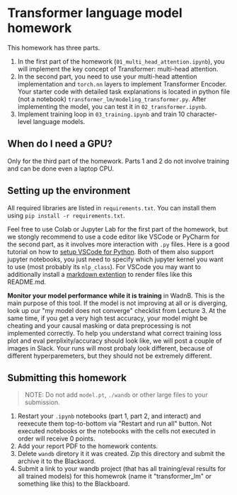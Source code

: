 # Transformer language model homework

This homework has three parts.

1. In the first part of the homework (`01_multi_head_attention.ipynb`), you will implement the key concept of Transformer: multi-head attention.
1. In the second part, you need to use your multi-head attention implementation and `torch.nn` layers to implement Transformer Encoder. Your starter code with detailed task explanations is located in python file (not a notebook) `transformer_lm/modeling_transformer.py`. After implementing the model, you can test it in `02_transformer.ipynb`.
2. Implement training loop in `03_training.ipynb` and train 10 character-level language models.

## When do I need a GPU?

Only for the third part of the homework. Parts 1 and 2 do not involve training and can be done even a laptop CPU.

## Setting up the environment

All required libraries are listed in `requirements.txt`. You can install them using `pip install -r requirements.txt`.

Feel free to use Colab or Jupyter Lab for the first part of the homework, but we stongly recommend to use a code editor like VSCode or PyCharm for the second part, as it involves more interaction with `.py` files. Here is a good tutorial on how to [setup VSCode for Python](https://www.youtube.com/watch?v=Z3i04RoI9Fk). Both of them also support jupyter notebooks, you just need to specify which jupyter kernel you want to use (most probably its `nlp_class`). For VSCode you may want to additionally install a [markdown extention](https://marketplace.visualstudio.com/items?itemName=yzhang.markdown-all-in-one) to render files like this README.md.

**Monitor your model performance while it is training** in WadnB. This is the main purpose of this tool. If the model is not improving at all or is diverging, look up our "my model does not converge" checklist from Lecture 3. At the same time, if you get a very high test accuracy, your model might be cheating and your causal masking or data preprocessing is not implemented correctly. To help you understand what correct training loss plot and eval perplixity/accuracy should look like, we will post a couple of images in Slack. Your runs will most probaly look different, because of different hyperparemeters, but they should not be extremely different.

## Submitting this homework

> NOTE: Do not add `model.pt`, `./wandb` or other large files to your submission.

1. Restart your `.ipynb` notebooks (part 1, part 2, and interact) and reexecute them top-to-bottom via "Restart and run all" button.
Not executed notebooks or the notebooks with the cells not executed in order will receive 0 points.
2. Add your report PDF to the homework contents.
3. Delete `wandb` diretory it it was created. Zip this directory and submit the archive it to the Blackaord.
4. Submit a link to your wandb project (that has all training/eval results for all trained models) for this homewrok (name it "transformer_lm" or something like this) to the Blackboard.
